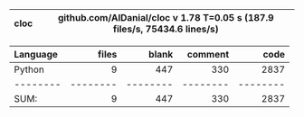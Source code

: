 cloc|github.com/AlDanial/cloc v 1.78  T=0.05 s (187.9 files/s, 75434.6 lines/s)
--- | ---

Language|files|blank|comment|code
:-------|-------:|-------:|-------:|-------:
Python|9|447|330|2837
--------|--------|--------|--------|--------
SUM:|9|447|330|2837

